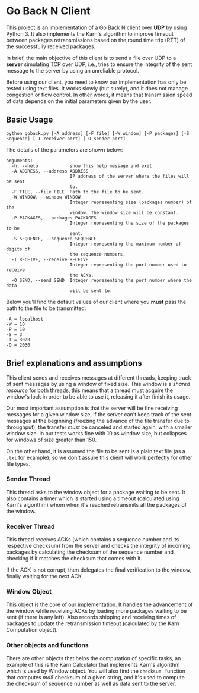 # Go Back N Client

This project is an implementation of a Go Back N client over **UDP** by using Python 3. It also implements the Karn's 
algorithm to improve timeout between packages retransmissions based on the round time trip (RTT) of the successfully
received packages.

In brief, the main objective of this client is to send a file over UDP to a **server** simulating TCP over UDP, i.e., 
tries to ensure the integrity of the sent message to the server by using an unreliable protocol.

Before using our client, you need to know our implementation has only be tested using text files. It works slowly (but
surely), and it does not manage congestion or flow control. In other words, it means that transmission speed of
data depends on the initial parameters given by the user. 

## Basic Usage
```
python goback.py [-A address] [-F file] [-W window] [-P packages] [-S Sequence] [-I receiver port] [-O sender port]
```

The details of the parameters are shown below:

```
arguments:
  -h, --help            show this help message and exit
  -A ADDRESS, --address ADDRESS
                        IP address of the server where the files will be sent
                        to.
  -F FILE, --file FILE  Path to the file to be sent.
  -W WINDOW, --window WINDOW
                        Integer representing size (packages number) of the
                        window. The window size will be constant.
  -P PACKAGES, --packages PACKAGES
                        Integer representing the size of the packages to be
                        sent.
  -S SEQUENCE, --sequence SEQUENCE
                        Integer representing the maximum number of digits of
                        the sequence numbers.
  -I RECEIVE, --receive RECEIVE
                        Integer representing the port number used to receive
                        the ACKs.
  -O SEND, --send SEND  Integer representing the port number where the data
                        will be sent to.
```

Below you'll find the default values of our client where you **must** pass the path to the file to be transmitted:
```
-A = localhost
-W = 10
-P = 10
-S = 3
-I = 3020
-O = 2030
```

## Brief explanations and assumptions
This client sends and receives messages at different threads, keeping track of sent messages by using a window of 
fixed size. This window is a *shared resource* for both threads, this means that a thread must acquire the window's
 lock in order to be able to use it, releasing it after finish its usage.

Our most important assumption is that the server will be fine receiving messages for a given window size, if the server
can't keep track of the sent messages at the beginning (freezing the advance of the file transfer due to throughput), 
the transfer _must_ be canceled and started again, with a smaller window size. In our tests works fine with 10 as window 
size, but collapses for windows of size greater than 150.

On the other hand, it is assumed the file to be sent is a plain text file (as a `.txt` for example), so we don't assure
this client will work perfectly for other file types.  

### Sender Thread
This thread asks to the window object for a package waiting to be sent. It also contains a timer which is started using 
a timeout (calculated using Karn's algorithm) whom when it's reached retransmits all the packages of the window.

### Receiver Thread
This thread receives ACKs (which contains a sequence number and its respective checksum) from the server and checks the 
integrity of incoming packages by calculating the checksum of the sequence number and checking if it matches the
checksum that comes with it.

If the ACK is not corrupt, then delegates the final verification to the window, finally waiting for the next ACK.  

### Window Object
This object is the core of our implementation. It handles the advancement of the window while receiving ACKs by loading
more packages waiting to be sent (if there is any left). Also records shipping and receiving times of packages
to update the retransmission timeout (calculated by the Karn Computation object).

### Other objects and functions
There are other objects that helps the computation of specific tasks, an example of this is the Karn Calculator that 
implements Karn's algorithm which is used by Window object. You will also find the `checksum ` function that 
computes _md5_ checksum of a given string, and it's used to compute the checksum of sequence number as well as data
 sent to the server. 

